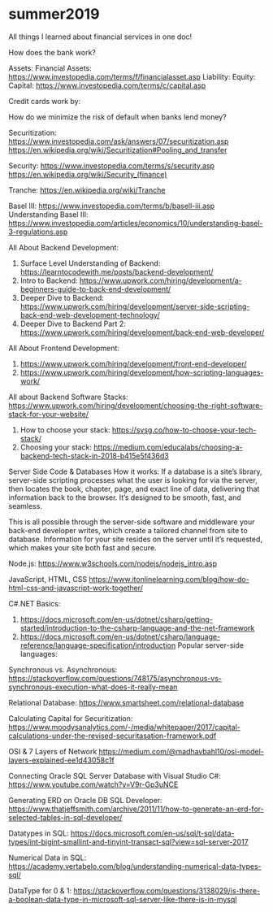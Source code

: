# summer2019
All things I learned about financial services in one doc!

How does the bank work?


Assets:
Financial Assets: https://www.investopedia.com/terms/f/financialasset.asp
Liability:
Equity:
Capital: https://www.investopedia.com/terms/c/capital.asp

Credit cards work by:


How do we minimize the risk of default when banks lend money?

Securitization: https://www.investopedia.com/ask/answers/07/securitization.asp
https://en.wikipedia.org/wiki/Securitization#Pooling_and_transfer

Security: https://www.investopedia.com/terms/s/security.asp
https://en.wikipedia.org/wiki/Security_(finance)

Tranche: https://en.wikipedia.org/wiki/Tranche

Basel III: https://www.investopedia.com/terms/b/basell-iii.asp
Understanding Basel III: https://www.investopedia.com/articles/economics/10/understanding-basel-3-regulations.asp

All About Backend Development:
1. Surface Level Understanding of Backend: https://learntocodewith.me/posts/backend-development/
2. Intro to Backend: https://www.upwork.com/hiring/development/a-beginners-guide-to-back-end-development/
3. Deeper Dive to Backend: https://www.upwork.com/hiring/development/server-side-scripting-back-end-web-development-technology/
4. Deeper Dive to Backend Part 2: https://www.upwork.com/hiring/development/back-end-web-developer/

All About Frontend Development:
1. https://www.upwork.com/hiring/development/front-end-developer/
2. https://www.upwork.com/hiring/development/how-scripting-languages-work/

All about Backend Software Stacks:
https://www.upwork.com/hiring/development/choosing-the-right-software-stack-for-your-website/

1. How to choose your stack: https://svsg.co/how-to-choose-your-tech-stack/
2. Choosing your stack: https://medium.com/educalabs/choosing-a-backend-tech-stack-in-2018-b415e5f436d3

Server Side Code & Databases
How it works: If a database is a site’s library, server-side scripting processes what the user is looking for via the server, then locates the book, chapter, page, and exact line of data, delivering that information back to the browser. It’s designed to be smooth, fast, and seamless.

This is all possible through the server-side software and middleware your back-end developer writes, which create a tailored channel from site to database. Information for your site resides on the server until it’s requested, which makes your site both fast and secure.


Node.js: https://www.w3schools.com/nodejs/nodejs_intro.asp

JavaScript, HTML, CSS
https://www.itonlinelearning.com/blog/how-do-html-css-and-javascript-work-together/

C#.NET Basics:
1. https://docs.microsoft.com/en-us/dotnet/csharp/getting-started/introduction-to-the-csharp-language-and-the-net-framework
2. https://docs.microsoft.com/en-us/dotnet/csharp/language-reference/language-specification/introduction
Popular server-side languages:

Synchronous vs. Asynchronous:
https://stackoverflow.com/questions/748175/asynchronous-vs-synchronous-execution-what-does-it-really-mean

Relational Database:
https://www.smartsheet.com/relational-database

Calculating Capital for Securitization:
https://www.moodysanalytics.com/-/media/whitepaper/2017/capital-calculations-under-the-revised-securitasation-framework.pdf

OSI & 7 Layers of Network
https://medium.com/@madhavbahl10/osi-model-layers-explained-ee1d43058c1f

Connecting Oracle SQL Server Database with Visual Studio C#:
https://www.youtube.com/watch?v=V9r-Gp3uNCE

Generating ERD on Oracle DB SQL Developer:
https://www.thatjeffsmith.com/archive/2011/11/how-to-generate-an-erd-for-selected-tables-in-sql-developer/

Datatypes in SQL:
https://docs.microsoft.com/en-us/sql/t-sql/data-types/int-bigint-smallint-and-tinyint-transact-sql?view=sql-server-2017

Numerical Data in SQL:
https://academy.vertabelo.com/blog/understanding-numerical-data-types-sql/

DataType for 0 & 1:
https://stackoverflow.com/questions/3138029/is-there-a-boolean-data-type-in-microsoft-sql-server-like-there-is-in-mysql

